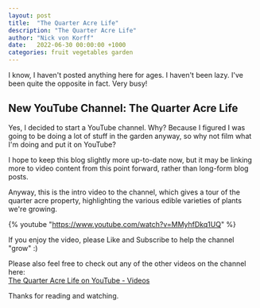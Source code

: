 ```yaml
---
layout: post
title:  "The Quarter Acre Life"
description: "The Quarter Acre Life"
author: "Nick von Korff"
date:   2022-06-30 00:00:00 +1000
categories: fruit vegetables garden
---
```

I know, I haven't posted anything here for ages. I haven't been lazy. I've been quite the opposite in fact. Very busy!

## New YouTube Channel: The Quarter Acre Life

Yes, I decided to start a YouTube channel. Why? Because I figured I was going to be doing a lot of stuff in the garden anyway, so why not film what I'm doing and put it on YouTube?

I hope to keep this blog slightly more up-to-date now, but it may be linking more to video content from this point forward, rather than long-form blog posts.

Anyway, this is the intro video to the channel, which gives a tour of the quarter acre property, highlighting the various edible varieties of plants we're growing.

{% youtube "https://www.youtube.com/watch?v=MMyhfDkq1UQ" %}

If you enjoy the video, please Like and Subscribe to help the channel "grow"  :) 

Please also feel free to check out any of the other videos on the channel here:
<br>[The Quarter Acre Life on YouTube - Videos](https://www.youtube.com/channel/UC_aFVS2_Ys0h2qKtD9DAzOA/videos)

Thanks for reading and watching.
